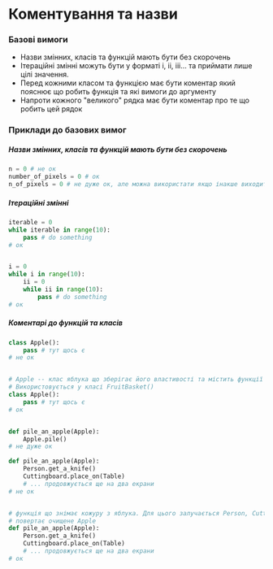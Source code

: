 # Коментування та назви

### Базові вимоги
* Назви змінних, класів та функцій мають бути без скорочень
* Ітераційні змінні можуть бути у форматі i, ii, iii... та приймати лише цілі значення.
* Перед кожними класом та функцією має бути коментар який пояснює що робить функція та які вимоги до аргументу
* Напроти кожного "великого" рядка має бути коментар про те що робить цей рядок

### Приклади до базових вимог
##### Назви змінних, класів та функцій мають бути без скорочень
```python
n = 0 # не ок
number_of_pixels = 0 # ок
n_of_pixels = 0 # не дуже ок, але можна використати якщо інакше виходить дуже громіздко
```
##### Ітераційні змінні
```python
iterable = 0
while iterable in range(10):
    pass # do something
# ок


i = 0
while i in range(10):
    ii = 0
    while ii in range(10):
        pass # do something
# ок
```

##### Коментарі до функцій та класів
```python
class Apple():
    pass # тут щось є
# не ок


# Apple -- клас яблука що зберігає його властивості та містить функції зміни самого себе.
# Використовується у класі FruitBasket()
class Apple():
    pass # тут щось є
# ок


def pile_an_apple(Apple):
    Apple.pile()
# не дуже ок

def pile_an_apple(Apple):
    Person.get_a_knife()
    Cuttingboard.place_on(Table)
    # ... продовжується ще на два екрани
# не ок


# функція що знімає кожуру з яблука. Для цього залучається Person, Cuttingboard і Table.
# повертає очищене Apple
def pile_an_apple(Apple):
    Person.get_a_knife()
    Cuttingboard.place_on(Table)
    # ... продовжується ще на два екрани
# ок
```